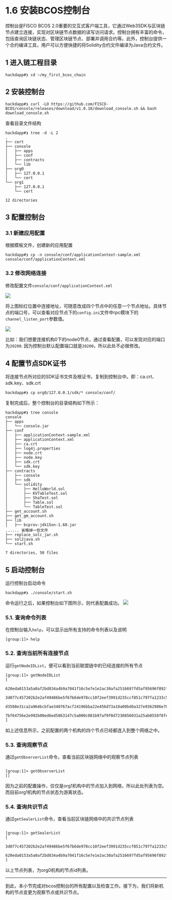 # 1.6  安装BCOS控制台

控制台是FISCO BCOS 2.0重要的交互式客户端工具，它通过Web3SDK与区块链节点建立连接，实现对区块链节点数据的读写访问请求。控制台拥有丰富的命令，包括查询区块链状态、管理区块链节点、部署并调用合约等。此外，控制台提供一个合约编译工具，用户可以方便快捷的将Solidity合约文件编译为Java合约文件。

## 1 进入链工程目录

```
hackdapp#❯ cd ~/my_first_bcos_chain
```

## 2 安装控制台

```
hackdapp#❯ curl -LO https://github.com/FISCO-BCOS/console/releases/download/v1.0.10/download_console.sh && bash download_console.sh
```

查看目录文件结构

```
hackdapp#❯ tree -d -L 2
.
├── cert
├── console
│   ├── apps
│   ├── conf
│   ├── contracts
│   └── lib
├── org0
│   ├── 127.0.0.1
│   └── cert
└── org1
    ├── 127.0.0.1
    └── cert

12 directories
```

## 3 配置控制台

### 3.1 新建应用配置

根据模板文件，创建新的应用配置

```
hackdapp#❯ cp -n console/conf/applicationContext-sample.xml console/conf/applicationContext.xml
```

### 3.2 修改网络连接

修改配置文件`console/conf/applicationContext.xml`

![](http://cdn.hackdapp.com/2020-08-04-143759.jpg)

将上图标红位置中连接地址，可随意改成四个节点中的任意一个节点地址。具体节点的端口号，可以查看对应节点下的`config.ini`文件中rpc模块下的`channel_listen_port`参数值。

![](http://cdn.hackdapp.com/2020-08-04-143741.jpg)

比如：我们想要连接机构0下的node0节点，通过查看配置，可以发现对应的端口为`20200`. 因为控制台默认配置端口就是`20200`，所以此处不必做修改。

## 4 配置节点SDK证书

将连接节点所对应的SDK证书文件及根证书，复制到控制台中。即：ca.crt、sdk.key、sdk.crt

```
hackdapp#❯ cp org0/127.0.0.1/sdk/* console/conf/
```

复制完成后，整个控制台的目录结构如下所示：

```
hackdapp#❯ tree console
console
├── apps
│   └── console.jar
├── conf
│   ├── applicationContext-sample.xml
│   ├── applicationContext.xml
│   ├── ca.crt
│   ├── log4j.properties
│   ├── node.crt
│   ├── node.key
│   ├── sdk.crt
│   └── sdk.key
├── contracts
│   ├── console
│   ├── sdk
│   └── solidity
│       ├── HelloWorld.sol
│       ├── KVTableTest.sol
│       ├── ShaTest.sol
│       ├── Table.sol
│       └── TableTest.sol
├── get_account.sh
├── get_gm_account.sh
├── lib
│   ├── bcprov-jdk15on-1.60.jar
...... 省略掉一些文件
├── replace_solc_jar.sh
├── sol2java.sh
└── start.sh

7 directories, 50 files
```

## 5 启动控制台

运行控制台启动命令

```
hackdapp#❯ ./console/start.sh
```

命令运行之后，如果控制台如下图所示，则代表配置成功。
![](http://cdn.hackdapp.com/2020-08-04-150648.jpg)

### 5.1. 查询命令列表

在控制台输入`help`，可以显示出所有支持的命令列表以及说明

```
[group:1]> help
```

### 5.2. 查询当前所有连接节点

运行`getNodeIDList`，便可以看到当前联盟链中的已经连接的所有节点

```
[group:1]> getNodeIDList
[
    620eda0153a5a0af2bd834a4b9a7041f16c5e7e1e2ac30afa2516697fd5af95696f892f140d47f8acd1d9a9a40910b8fd30e34fd54913aa885dad464e316777d,
    3d077c457202b2e2af49486be5f67b6de978cc10f2eef3991d235ccf851c797fa1233c5c5359d2ec35ba7d95359b53f7416914a8f6629a967255e9cf69074d5e,
    d3508e31ca2a964bcbfae340767acf24196bba22e456d73a10a00bd0a327e9362986e783a9a81d5d5e284dc7e28e11802941bb6f147bd6aa78da6d0020d2222f,
    7bf64756e2e992b00ed6ed5863147c5a000c081b97af9f0d7230856031a25ab0558f8fe905a48295442596b2e0fb0d955b6bfe4327bf4994c5eaf6c7385b0f5e
]
```

如上述信息所示，之前配置的两个机构的四个节点已经都连入到整个网络之中。

### 5.3. 查询观察节点

通过`getObserverList`命令，查看当前区块链网络中的观察节点列表

```

[group:1]> getObserverList
[]

```

因为之前的配置操作，仅仅是org1机构中的节点加入到网络，所以此处列表为空。而目前org1机构的节点状态为游离状态。

### 5.4. 查询共识节点

通过`getSealerList`命令，查看当前区块链网络中的共识节点列表

```

[group:1]> getSealerList
[
    3d077c457202b2e2af49486be5f67b6de978cc10f2eef3991d235ccf851c797fa1233c5c5359d2ec35ba7d95359b53f7416914a8f6629a967255e9cf69074d5e,
    620eda0153a5a0af2bd834a4b9a7041f16c5e7e1e2ac30afa2516697fd5af95696f892f140d47f8acd1d9a9a40910b8fd30e34fd54913aa885dad464e316777d
]

```

以上节点列表，为org0机构的节点id列表。

----
 到此，本小节完成对bcos控制台的所有配置以及检查工作。接下为，我们将新机构的节点变更为观察节点或共识节点。
